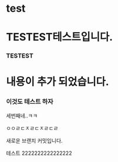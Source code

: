 # test


# TESTEST테스트입니다.


### TESTEST

# 내용이 추가 되었습니다.

### 이것도 테스트 하자

세번째네..ㅋㅋ

ㅇㅇㄹㄷㅈㄹㄷㅈㄹㄷㄹ

새로운 브랜치 커밋입니다.

테스트 2222222222222222
